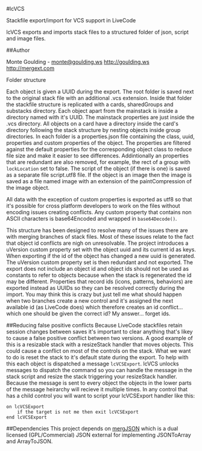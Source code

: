#lcVCS

Stackfile export/import for VCS support in LiveCode

lcVCS exports and imports stack files to a structured folder of json, script and image files.

##Author

Monte Goulding - monte@goulding.ws
http://goulding.ws
http://mergext.com

Folder structure

Each object is given a UUID during the export. The root folder is saved next to the original stack file with an additional .vcs extension. Inside that folder the stackfile structure is replicated with a cards, sharedGroups and substacks directory. Each object apart from the mainstack is inside a directory named with it's UUID. The mainstack properties are just inside the .vcs directory. All objects on a card have a directory inside the card's directory following the stack structure by nesting objects inside group directories. In each folder is a properties.json file containing the class, uuid, properties and custom properties of the object. The properties are filtered against the default properties for the corresponding object class to reduce file size and make it easier to see differences. Addintionally an properties that are redundant are also removed, for example, the rect of a group with `lockLocation` set to false. The script of the object (if there is one) is saved as a separate file script.utf8 file. If the object is an image then the image is saved as a file named image with an extension of the paintCompression of the image object.

All data with the exception of custom properties is exported as utf8 so that it's possible for cross platform developers to work on the files without encoding issues creating conflicts. Any custom property that contains non ASCII characters is base64Encoded and wrapped in `base64Decode()`.

This structure has been designed to resolve many of the issues there are with merging branches of stack files. Most of these issues relate to the fact that object id conflicts are nigh on unresolvable. The project introduces a uVersion custom property set with the object uuid and its current id as keys. When exporting if the id of the object has changed a new uuid is generated. The uVersion custom property set is then redundant and not exported. The export does not include an object id and object ids should not be used as constants to refer to objects because when the stack is regenerated the id may be different. Properties that record ids (icons, patterns, behaviors) are exported instead as UUIDs so they can be resolved correctly during the import. You may think this is crazy but just tell me what should happen when two branches create a new control and it's assigned the next available id (as LiveCode does) which therefore creates an id conflict... which one should be given the correct id? My answer... forget ids.

##Reducing false positive conflicts
Because LiveCode stackfiles retain session changes between saves it's important to clear anything that's likey to cause a false positive conflict between two versions. A good example of this is a resizable stack with a resizeStack handler that moves objects. This could cause a conflict on most of the controls on the stack. What we want to do is reset the stack to it's default state during the export. To help with this each object is dispatched a message `lcVCSExport`. lcVCS unlocks messages to dispatch the command so you can handle the message in the stack script and resize the stack triggering your resizeStack handler. Because the message is sent to every object the objects in the lower parts of the message heirarchy will recieve it multiple times. In any control that has a child control you will want to script your lcVCSExport handler like this:

	on lcVCSExport
		if the target is not me then exit lcVCSExport
	end lcVCSExport

##Dependencies
This project depends on [mergJSON](https://github.com/montegoulding/mergJSON) which is a dual licensed (GPL/Commercial) JSON external for implementing JSONToArray and ArrayToJSON.
